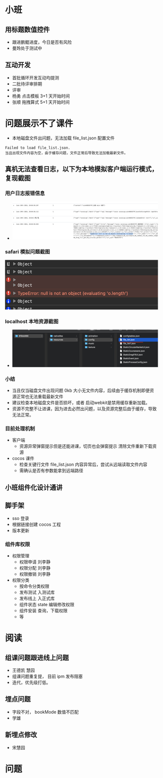 # 小班
## 用标题数值控件
- 跟进鹏鲲进度，今日是否有风险
- 曼玲处于测试中

## 互动开发
- 首批循环开发互动均提测
- 二批待评审排期
- 评审
- 杨勇 点击模板 3+1 天开始时间
- 张顺 拖拽算式 5+1 天开始时间

# 问题展示不了课件
- 本地磁盘文件出问题，无法加载 file_list.json 配置文件
```
Failed to load file_list.json.
当且出现文件内容为空，由于缓存问题，文件正常后导致无法加载最新文件。
```
## 真机无法查看日志，以下为本地模拟客户端运行模式，复现截图
### 用户日志报错信息
- ![alt text](res/image.png)
### safari 模拟问题截图
![alt text](res/image2.png)
### localhost 本地资源截图
- ![alt text](res/image3.png)
### 小结
- 当且仅当磁盘文件出现问题 0kb 大小无文件内容，后续由于缓存机制即便资源正常也无法重载最新文件
- 建议检查本地磁盘文件是否损坏，或者 启动webkit是禁用缓存重新加载。
- 资源不完整不让进课，因为进去必然出问题，以及资源完整后由于缓存，导致无法正常。
<!-- - 兜底机制
- file_list.json 为空时，尝试从远端读取文件内容，需确认是否有参数能拿到远端路径
-  -->
### 目前处理机制
- 客户端
	- 资源异常弹窗提示但是还能进课，切页也会弹窗提示 清除文件重新下载资源
- cocos 课件
	- 检查关键行文件 file_list.json 内容异常后，尝试从远端读取文件内容
	- 需确认是否有参数能拿到远端路径

## 小班组件化设计通讲



## 脚手架
- sso 登录
- 根据链接创建 cocos 工程
- 版本更新
### 组件库权限
- 权限管理
	- 权限申请  刘李静
	- 权限分配  刘李静
	- 权限撤销  刘李静
- 权限分类
	- 按命令分类权限
	- 发布测试 入测试库
	- 发布线上 入正式库
	- 组件状态 state 编辑修改权限
	- 组件安装 查询，下载权限
	- 等

# 阅读
## 组课问题跟进线上问题
- 王德凯 慧园
- 组课问题重复提， 目前 ipm 发布阻塞
- 迭代，优先级打低。
## 埋点问题
- 字段不对， bookMode 数值不匹配
- 学雄
## 新埋点修改
- 宋慧园


# 问题



